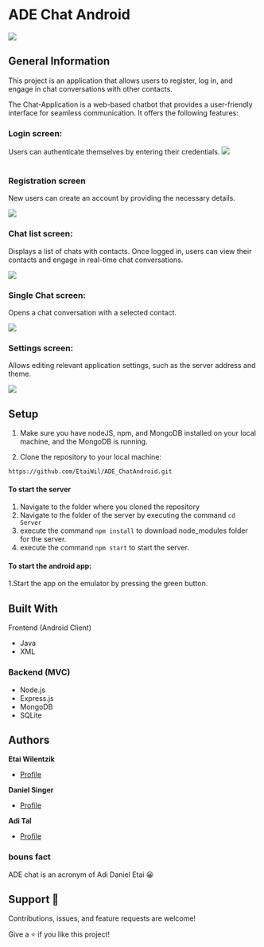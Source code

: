 # ADE Chat Android

![](photos/logochat.jpg)


## General Information
This project is an application that  allows users to register, log in, and engage in chat conversations with other contacts.

The Chat-Application is a web-based chatbot that provides a user-friendly interface for seamless communication. It offers the following features:

### Login screen:
Users can authenticate themselves by entering their credentials.
![](photos/signIn.png)
<br>
<br> 
### Registration screen
New users can create an account by providing the necessary details.


![](photos/Register.png)

### Chat list screen:

Displays a list of chats with contacts. Once logged in, users can view their contacts and engage in real-time chat conversations.

![](photos/FriendsChat.png)

### Single Chat screen: 

Opens a chat conversation with a selected contact.

![](photos/ChatExample.png)

### Settings screen:
Allows editing relevant application settings, such as the server address and theme.

![](photos/SettingsScreen.png)
## Setup

1. Make sure you have nodeJS, npm, and MongoDB installed on your local machine, and the MongoDB is running.

2. Clone the repository to your local machine:
```
https://github.com/EtaiWil/ADE_ChatAndroid.git
 ```
  

#### To start the server
1. Navigate to the folder where you cloned the repository 
2. Navigate to the folder of the server by executing the command ``` cd Server ```
3. execute the command ``` npm install ``` to download node_modules folder for the server.
4. execute the command ``` npm start ``` to start the server.

#### To start the android app:
1.Start the app on the emulator by pressing the green button.



## Built With

Frontend (Android Client)

- Java
- XML




### Backend (MVC)
- Node.js
- Express.js
- MongoDB
- SQLite


## Authors

**Etai Wilentzik**
* [Profile](https://github.com/EtaiWil )
  <br>

**Daniel Singer**
- [Profile](https://github.com/DanielSInger1 )

**Adi Tal**
- [Profile](https://github.com/adital2512 )

### bouns fact ### 
ADE chat is an acronym of Adi Daniel Etai 😀


## Support 🤝

Contributions, issues, and feature requests are welcome!

Give a ⭐️ if you like this project!

